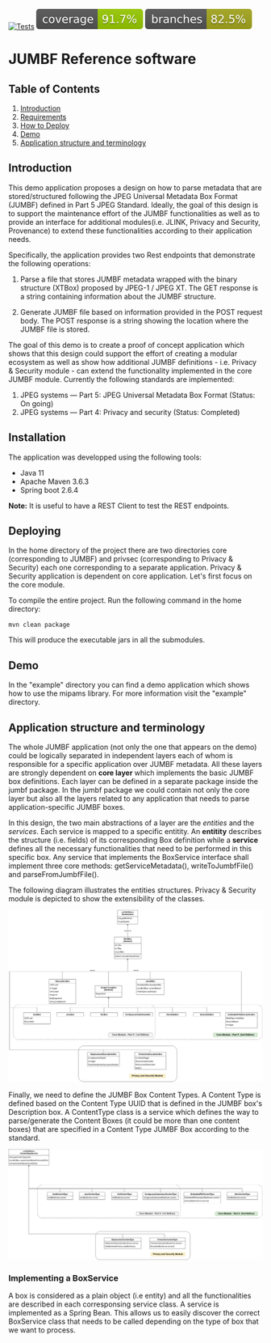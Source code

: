 
[![Tests](https://github.com/nickft/mipams-jumbf/actions/workflows/maven.yml/badge.svg)](https://github.com/nickft/mipams-jumbf/actions/workflows/maven.yml?branch=main)
[![coverage](.github/badges/jacoco.svg)](https://github.com/nickft/mipams-jumbf/actions/workflows/maven.yml)
[![branches coverage](.github/badges/branches.svg)](https://github.com/nickft/mipams-jumbf/actions/workflows/maven.yml)

# JUMBF Reference software

## Table of Contents

1. [Introduction](#intro)
2. [Requirements](#requirements)
3. [How to Deploy](#deployment)
4. [Demo](#demo)
5. [Application structure and terminology](#spring)


## Introduction <a name="intro"></a>

This demo application proposes a design on how to parse metadata that are stored/structured following the JPEG Universal Metadata Box Format (JUMBF) defined in Part 5 JPEG Standard. Ideally, the goal of this design is to support the maintenance effort of the JUMBF functionalities as well as to provide an interface for additional modules(i.e. JLINK, Privacy and Security, Provenance) to extend these functionalities according to their application needs.

Specifically, the application provides two Rest endpoints that demonstrate the following operations:

1. Parse a file that stores JUMBF metadata wrapped with the binary structure (XTBox) proposed by JPEG-1 / JPEG XT. The GET response is a string containing information about the JUMBF structure.

2. Generate JUMBF file based on information provided in the POST request body. The POST response is a string showing the location where the JUMBF file is stored.

The goal of this demo is to create a proof of concept application which shows that this design could support the effort of creating a modular ecosystem as well as show how additional JUMBF definitions - i.e. Privacy & Security module - can extend the functionality implemented in the core JUMBF module. Currently the following standards are implemented:

1. JPEG systems — Part 5: JPEG Universal Metadata Box Format (Status: On going)
2. JPEG systems — Part 4: Privacy and security (Status: Completed)

## Installation <a name="requirements"></a>

The application was developped using the following tools:

* Java 11
* Apache Maven 3.6.3
* Spring boot 2.6.4

**Note:** It is useful to have a REST Client to test the REST endpoints.

## Deploying <a name="deployment"></a>

In the home directory of the project there are two directories core (corresponding to JUMBF) and privsec (corresponding to Privacy & Security) each one corresponding to a separate application. Privacy & Security application is dependent on core application. Let's first focus on the core module. 

To compile the entire project. Run the following command in the home directory:

```
mvn clean package
```

This will produce the executable jars in all the submodules. 

## Demo <a name="demo"></a>
In the "example" directory you can find a demo application which shows how to use the mipams library. For more information visit the "example" directory.

## Application structure and terminology <a name="spring"></a>

The whole JUMBF application (not only the one that appears on the demo) could be logically separated in independent layers each of whom is responsible for a specific application over JUMBF metadata. All these layers are strongly dependent on **core layer** which implements the basic JUMBF box definitions. Each layer can be defined in a separate package inside the jumbf package. In the jumbf package we could contain not only the core layer but also all the layers related to any application that needs to parse application-specific JUMBF boxes.

In this design, the two main abstractions of a layer are the *entities* and the *services*. Each service is mapped to a specific entitity. An **entitity** describes the structure (i.e. fields) of its corresponding Box definition while a **service** defines all the necessary functionalities that need to be performed in this specific box. Any service that implements the BoxService interface shall implement three core methods: getServiceMetadata(), writeToJumbfFile() and parseFromJumbfFile().

The following diagram illustrates the entities structures. Privacy & Security module is depicted to show the extensibility of the classes. 

![UML Entities](./entities.jpg "Box class relationship")

Finally, we need to define the JUMBF Box Content Types. A Content Type is defined based on the Content Type UUID that is defined in the JUMBF box's Description box. A ContentType class is a service which defines the way to parse/generate the Content Boxes (it could be more than one content boxes) that are specified in a Content Type JUMBF Box according to the standard.

![Content Type UML Entities](./contents.jpg "Content Type class relationship")


### Implementing a BoxService
A box is considered as a plain object (i.e entity) and all the functionalities are described in each corresponsing service class. A service is implemented as a Spring Bean. This allows us to easily discover the correct BoxService class that needs to be called depending on the type of box that we want to process. 
